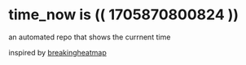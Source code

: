 # time_now is (( 1705870800824 ))

an automated repo that shows the currnent time

inspired by [breakingheatmap](https://github.com/breakingheatmap/breakingheatmap)